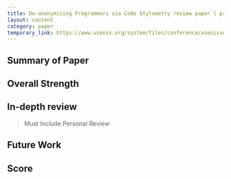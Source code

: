```yaml
---
title: De-anonymizing Programmers via Code Stylometry review paper ( practice )
layout: content
category: paper
temporary_link: https://www.usenix.org/system/files/conference/usenixsecurity15/sec15-paper-caliskan-islam.pdf
---
```


## Summary of Paper


## Overall Strength

## In-depth review
> Must Include Personal Review

## Future Work

## Score
